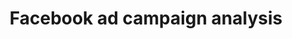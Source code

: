 ---
layout: analysis
comments: true
title: Facebook ad campaign analysis
introduction: Analyzing campaign performance using Pandas and generating insights using feature engineering.
---